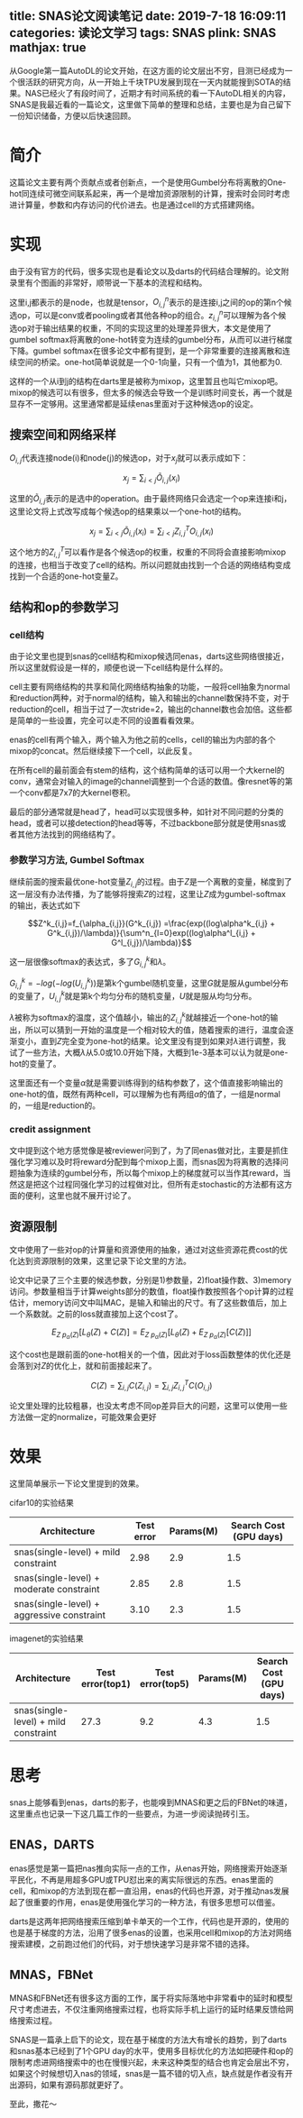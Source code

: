 title: SNAS论文阅读笔记
date: 2019-7-18 16:09:11
categories: 读论文学习
tags: SNAS
plink: SNAS
mathjax: true
---

从Google第一篇AutoDL的论文开始，在这方面的论文层出不穷，目测已经成为一个很活跃的研究方向，从一开始上千块TPU发展到现在一天内就能搜到SOTA的结果。NAS已经火了有段时间了，近期才有时间系统的看一下AutoDL相关的内容，SNAS是我最近看的一篇论文，这里做下简单的整理和总结，主要也是为自己留下一份知识储备，方便以后快速回顾。

# 简介

这篇论文主要有两个贡献点或者创新点，一个是使用Gumbel分布将离散的One-hot同连续可微空间联系起来，再一个是增加资源限制的计算，搜索时会同时考虑进计算量，参数和内存访问的代价进去。也是通过cell的方式搭建网络。

# 实现

由于没有官方的代码，很多实现也是看论文以及darts的代码结合理解的。论文附录里有个图画的非常好，顺带说一下基本的流程和结构。

这里i,j都表示的是node，也就是tensor，$O^n_{i,j}$表示的是连接i,j之间的op的第n个候选op，可以是conv或者pooling或者其他各种op的组合。$z^n_{i,j}$可以理解为各个候选op对于输出结果的权重，不同的实现这里的处理差异很大，本文是使用了gumbel softmax将离散的one-hot转变为连续的gumbel分布，从而可以进行梯度下降。gumbel softmax在很多论文中都有提到，是一个非常重要的连接离散和连续空间的桥梁。one-hot简单说就是一个0-1向量，只有一个值为1，其他都为0.

这样的一个从i到j的结构在darts里是被称为mixop，这里暂且也叫它mixop吧。mixop的候选可以有很多，但太多的候选会导致一个是训练时间变长，再一个就是显存不一定够用。这里通常都是延续enas里面对于这种候选op的设定。

## 搜索空间和网络采样

$O_{i,j}$代表连接node(i)和node(j)的候选op，对于$x_j$就可以表示成如下：

$$x_j=\sum_{i<j}Õ_{i,j}(x_i)$$

这里的$Õ_{i,j}$表示的是选中的operation。由于最终网络只会选定一个op来连接i和j，这里论文将上式改写成每个候选op的结果乘以一个one-hot的结构。

$$x_j=\sum_{i<j}Õ_{i,j}(x_i)=\sum_{i<j}Z^T_{i,j}O_{i,j}(x_i)$$

这个地方的$Z^T_{i,j}$可以看作是各个候选op的权重，权重的不同将会直接影响mixop的连接，也相当于改变了cell的结构。所以问题就由找到一个合适的网络结构变成找到一个合适的one-hot变量Z。

## 结构和op的参数学习

### cell结构

由于论文里也提到snas的cell结构和mixop候选同enas，darts这些网络很接近，所以这里就假设是一样的，顺便也说一下cell结构是什么样的。

cell主要有网络结构的共享和简化网络结构抽象的功能，一般将cell抽象为normal和reduction两种，对于normal的结构，输入和输出的channel数保持不变，对于reduction的cell，相当于过了一次stride=2，输出的channel数也会加倍。这些都是简单的一些设置，完全可以走不同的设置看看效果。

enas的cell有两个输入，两个输入为他之前的cells，cell的输出为内部的各个mixop的concat。然后继续接下一个cell，以此反复。

在所有cell的最前面会有stem的结构，这个结构简单的话可以用一个大kernel的conv，通常会对输入的image的channel调整到一个合适的数值。像resnet等的第一个conv都是7x7的大kernel卷积。

最后的部分通常就是head了，head可以实现很多种，如针对不同问题的分类的head，或者可以接detection的head等等，不过backbone部分就是使用snas或者其他方法找到的网络结构了。

### 参数学习方法, Gumbel Softmax

继续前面的搜索最优one-hot变量$Z_{i,j}$的过程。由于$Z$是一个离散的变量，梯度到了这一层没有办法传播，为了能够将搜索$Z$的过程，这里让$Z$成为gumbel-softmax的输出，表达式如下

$$Z^k_{i,j}=f_{\alpha_{i,j}}(G^k_{i,j})
=\frac{exp((log\alpha^k_{i,j} + G^k_{i,j})/\lambda)}{\sum^n_{l=0}exp((log\alpha^l_{i,j} + G^l_{i,j})/\lambda)}$$

这一层很像softmax的表达式，多了$G^k_{i,j}$和$\lambda$。

$G^k_{i,j}=-log(-log(U^k_{i,j}))$是第k个gumbel随机变量，这里$G$就是服从gumbel分布的变量了，$U^k_{i,j}$就是第k个均匀分布的随机变量，$U$就是服从均匀分布。

$\lambda$被称为softmax的温度，这个值越小，输出的$Z^k_{i,j}$就越接近一个one-hot的输出，所以可以猜到一开始的温度是一个相对较大的值，随着搜索的进行，温度会逐渐变小，直到$Z$完全变为one-hot的结果。论文里没有提到如果对$\lambda$进行调整，我试了一些方法，大概$\lambda$从5.0或10.0开始下降，大概到1e-3基本可以认为就是one-hot的变量了。

这里面还有一个变量$\alpha$就是需要训练得到的结构参数了，这个值直接影响输出的one-hot的值，既然有两种cell，可以理解为也有两组$\alpha$的值了，一组是normal的，一组是reduction的。

### credit assignment

文中提到这个地方感觉像是被reviewer问到了，为了同enas做对比，主要是抓住强化学习难以及时将reward分配到每个mixop上面，而snas因为将离散的选择问题抽象为连续的gumbel分布，所以每个mixop上的梯度就可以当作其reward，当然这是把这个过程同强化学习的过程做对比，但所有走stochastic的方法都有这方面的便利，这里也就不展开讨论了。

## 资源限制

文中使用了一些对op的计算量和资源使用的抽象，通过对这些资源花费cost的优化达到资源限制的效果，这里记录下论文里的方法。

论文中记录了三个主要的候选参数，分别是1)参数量，2)float操作数、3)memory访问。参数量相当于计算weights部分的数值，float操作数按照各个op计算的过程估计，memory访问文中叫MAC，是输入和输出的尺寸。有了这些数值后，加上一个系数就。之前的loss就直接加上这个cost了。

$$E_{Z~p_\alpha(Z)}[L_\theta(Z)+C(Z)]=E_{Z~p_\alpha(Z)}[L_\theta(Z)+E_{Z~p_\alpha(Z)}[C(Z)]]$$

这个cost也是跟前面的one-hot相关的一个值，因此对于loss函数整体的优化还是会落到对$Z$的优化上，就和前面接起来了。

$$C(Z)=\sum_{i,j}C(Z_{i,j})=\sum_{i,j}Z^T_{i,j}C(O_{i,j})$$

论文里处理的比较粗暴，也没太考虑不同op差异巨大的问题，这里可以使用一些方法做一定的normalize，可能效果会更好

# 效果

这里简单展示一下论文里提到的效果。

cifar10的实验结果

| Architecture | Test error | Params(M) | Search Cost (GPU days)|
| --- | --- | --- | --- |
| snas(single-level) + mild constraint | 2.98 | 2.9 | 1.5 |
| snas(single-level) + moderate constraint | 2.85  | 2.8| 1.5 |
| snas(single-level) + aggressive constraint | 3.10 | 2.3| 1.5 |

imagenet的实验结果

| Architecture | Test error(top1) | Test error(top5) | Params(M) | Search Cost (GPU days)|
| --- | --- | --- | --- | --- |
| snas(single-level) + mild constraint | 27.3 | 9.2 | 4.3 | 1.5 |

# 思考

snas上能够看到enas，darts的影子，也能嗅到MNAS和更之后的FBNet的味道，这里重点也记录一下这几篇工作的一些要点，为进一步阅读抛砖引玉。

## ENAS，DARTS

enas感觉是第一篇把nas推向实际一点的工作，从enas开始，网络搜索开始逐渐平民化，不再是用超多GPU或TPU怼出来的离实际很远的东西。enas里面的cell，和mixop的方法到现在都一直沿用，enas的代码也开源，对于推动nas发展起了很重要的作用，enas是使用强化学习的一种方法，有很多思想可以借鉴。

darts是这两年把网络搜索压缩到单卡单天的一个工作，代码也是开源的，使用的也是基于梯度的方法，沿用了很多enas的设置，也采用cell和mixop的方法对网络搜索建模，之前跑过他们的代码，对于想快速学习是非常不错的选择。

## MNAS，FBNet

MNAS和FBNet还有很多这方面的工作，属于将实际落地中非常看中的延时和模型尺寸考虑进去，不仅注重网络搜索过程，也将实际手机上运行的延时结果反馈给网络搜索过程。

SNAS是一篇承上启下的论文，现在基于梯度的方法大有增长的趋势，到了darts和snas基本已经到了1个GPU day的水平，使用多目标优化的方法如把硬件和op的限制考虑进网络搜索中的也在慢慢兴起，未来这种类型的结合也肯定会层出不穷，如果这个时候想切入nas的领域，snas是一篇不错的切入点，缺点就是作者没有开出源码，如果有源码那就更好了。

至此，撒花～